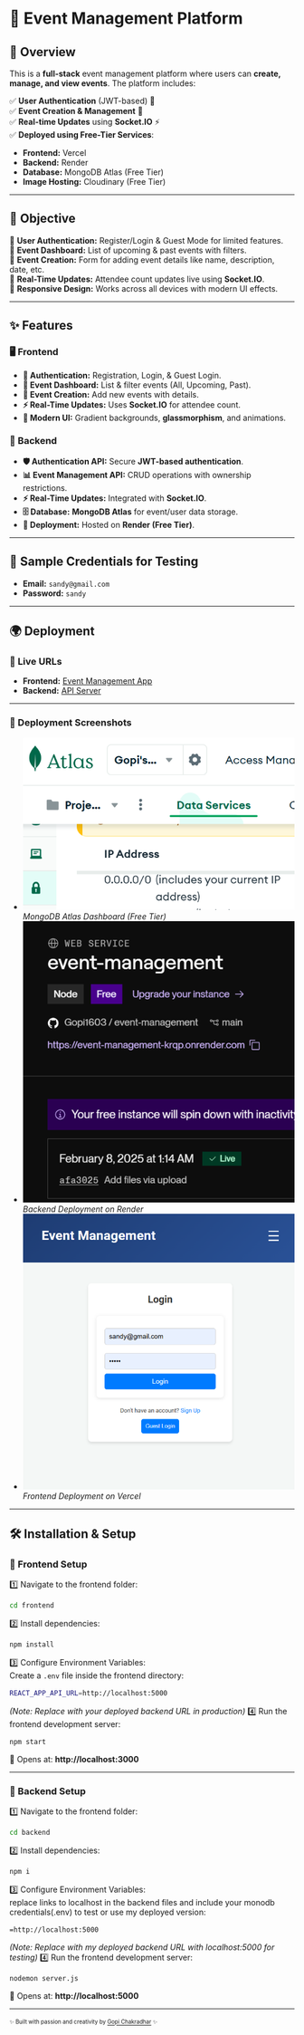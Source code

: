 # 🎉 Event Management Platform

## 🚀 Overview

This is a **full-stack** event management platform where users can **create, manage, and view events**. The platform includes:

✅ **User Authentication** (JWT-based) 🔐  
✅ **Event Creation & Management** 📅  
✅ **Real-time Updates** using **Socket.IO** ⚡  
✅ **Deployed using Free-Tier Services**:
   - **Frontend:** Vercel
   - **Backend:** Render
   - **Database:** MongoDB Atlas (Free Tier)
   - **Image Hosting:** Cloudinary (Free Tier)

---

## 🎯 Objective

🔹 **User Authentication:** Register/Login & Guest Mode for limited features.  
🔹 **Event Dashboard:** List of upcoming & past events with filters.  
🔹 **Event Creation:** Form for adding event details like name, description, date, etc.  
🔹 **Real-Time Updates:** Attendee count updates live using **Socket.IO**.  
🔹 **Responsive Design:** Works across all devices with modern UI effects.  

---

## ✨ Features

### 🖥️ Frontend
- **🔑 Authentication:** Registration, Login, & Guest Login.  
- **📌 Event Dashboard:** List & filter events (All, Upcoming, Past).  
- **📝 Event Creation:** Add new events with details.  
- **⚡ Real-Time Updates:** Uses **Socket.IO** for attendee count.  
- **🎨 Modern UI:** Gradient backgrounds, **glassmorphism**, and animations.  

### 🔧 Backend
- **🛡️ Authentication API:** Secure **JWT-based authentication**.  
- **📊 Event Management API:** CRUD operations with ownership restrictions.  
- **⚡ Real-Time Updates:** Integrated with **Socket.IO**.  
- **🗄️ Database:** **MongoDB Atlas** for event/user data storage.  
- **🚀 Deployment:** Hosted on **Render (Free Tier)**.  

---

## 🧪 Sample Credentials for Testing
- **Email:** `sandy@gmail.com`  
- **Password:** `sandy`  
---
## 🌍 Deployment

### 🎯 Live URLs
- **Frontend:** [Event Management App](https://event-management-beige.vercel.app/)  
- **Backend:** [API Server](https://event-management-krqp.onrender.com)  

---

### 📸 Deployment Screenshots
- ![MongoDB Atlas](./(anywhere)_database-monodb-atlas.png)  
  *MongoDB Atlas Dashboard (Free Tier)*
- ![Backend on Render](./backend-render.png)  
  *Backend Deployment on Render*
- ![Frontend on Vercel](./frontend-vercel.png)  
  *Frontend Deployment on Vercel*

  
---
  
## 🛠️ Installation & Setup

### 📌 Frontend Setup
1️⃣ Navigate to the frontend folder:  
   ```sh
   cd frontend
   ```
2️⃣ Install dependencies:  
   ```sh
   npm install
   ```
3️⃣ Configure Environment Variables:  
   Create a `.env` file inside the frontend directory:
   ```sh
   REACT_APP_API_URL=http://localhost:5000
   ```
   _(Note: Replace with your deployed backend URL in production)_
4️⃣ Run the frontend development server:  
   ```sh
   npm start
   ```
   📌 Opens at: **http://localhost:3000**

---

### 📌 Backend Setup
1️⃣ Navigate to the frontend folder:  
   ```sh
   cd backend
   ```
2️⃣ Install dependencies:  
   ```sh
   npm i
   ```
3️⃣ Configure Environment Variables:  
   replace links to localhost in the backend files and include your monodb credentials(.env) to test or use my deployed version:
   ```sh
   =http://localhost:5000
   ```
   _(Note: Replace with my deployed backend URL with localhost:5000 for testing)_
4️⃣ Run the frontend development server:  
   ```sh
   nodemon server.js
   ```
   📌 Opens at: **http://localhost:5000**

---

<sub><sup>✨ Built with passion and creativity by [Gopi Chakradhar](https://gopi-chakradhar.vercel.app/) ✨</sup></sub>
